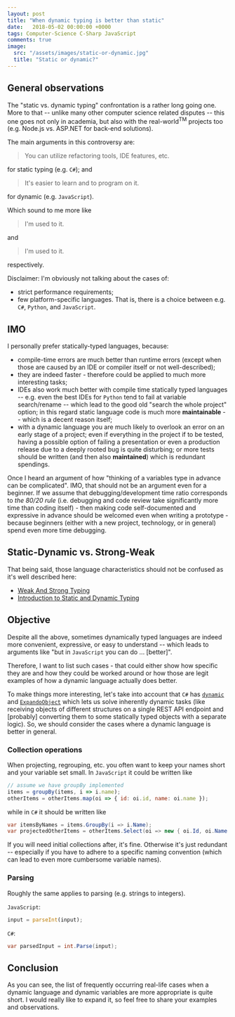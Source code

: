 ```yaml
---
layout: post
title: "When dynamic typing is better than static"
date:   2018-05-02 00:00:00 +0000
tags: Computer-Science C-Sharp JavaScript
comments: true
image:
  src: "/assets/images/static-or-dynamic.jpg"
  title: "Static or dynamic?"
---
```


## General observations

The "static vs. dynamic typing" confrontation is a rather long going one. More to that -- unlike many other computer science related disputes -- this one goes not only in academia, but also with the real-world<sup>TM</sup> projects too (e.g. Node.js vs. ASP.NET for back-end solutions).

The main arguments in this controversy are:
> You can utilize refactoring tools, IDE features, etc.

for static typing (e.g. `C#`); and
> It's easier to learn and to program on it.

for dynamic (e.g. `JavaScript`).

Which sound to me more like
> I'm used to it.

and
> I'm used to it.

respectively.

Disclaimer:
I'm obviously not talking about the cases of:
* strict performance requirements;
* few platform-specific languages.
That is, there is a choice between e.g. `C#`, `Python`, and `JavaScript`.

## IMO

I personally prefer statically-typed languages, because:
* compile-time errors are much better than runtime errors (except when those are caused by an IDE or compiler itself or not well-described);
* they are indeed faster - therefore could be applied to much more interesting tasks;
* IDEs also work much better with compile time statically typed languages -- e.g. even the best IDEs for `Python` tend to fail at variable search/rename -- which lead to the good old "search the whole project" option; in this regard static language code is much more **maintainable** -- which is a decent reason itself;
* with a dynamic language you are much likely to overlook an error on an early stage of a project; even if everything in the project if to be tested, having a possible option of failing a presentation or even a production release due to a deeply rooted bug is quite disturbing; or more tests should be written (and then also **maintained**) which is redundant spendings.

Once I heard an argument of how "thinking of a variables type in advance can be complicated".
IMO, that should not be an argument even for a beginner.
If we assume that debugging/development time ratio corresponds to _the 80/20 rule_
(i.e. debugging and code review take significantly more time than coding itself) -
then making code self-documented and expressive in advance should be welcomed even when writing a prototype -
because beginners (either with a new project, technology, or in general) spend even more time debugging.

## Static-Dynamic vs. Strong-Weak

That being said, those language characteristics should not be confused as it's well described here:
* [Weak And Strong Typing](http://wiki.c2.com/?WeakAndStrongTyping)
* [Introduction to Static and Dynamic Typing](https://www.sitepoint.com/typing-versus-dynamic-typing/)

## Objective

Despite all the above, sometimes dynamically typed languages are indeed more convenient, expressive, or easy to understand -- which leads to arguments like "but in `JavaScript` you can do ... [better]".

Therefore, I want to list such cases - that could either show how specific they are and how they could be worked around or how those are legit examples of how a dynamic language actually does better.

To make things more interesting, let's take into account that `C#` has [`dynamic`](https://docs.microsoft.com/en-us/dotnet/csharp/language-reference/keywords/dynamic) and [`ExpandoObject`](https://msdn.microsoft.com/en-us/library/system.dynamic.expandoobject(v=vs.110).aspx) which lets us solve inherently dynamic tasks (like receiving objects of different structures on a single REST API endpoint and [probably] converting them to some statically typed objects with a separate logic). So, we should consider the cases where a dynamic language is better in general.

### Collection operations

When projecting, regrouping, etc. you often want to keep your names short and your variable set small.
In `JavaScript` it could be written like
```js
// assume we have groupBy implemented
items = groupBy(items, i => i.name);
otherItems = otherItems.map(oi => { id: oi.id, name: oi.name });
```
while in `C#` it should be written like
```csharp
var itemsByNames = items.GroupBy(i => i.Name);
var projectedOtherItems = otherItems.Select(oi => new { oi.Id, oi.Name });
```

If you will need initial collections after, it's fine. Otherwise it's just redundant -- especially if you have to adhere to a specific naming convention (which can lead to even more cumbersome variable names).

### Parsing

Roughly the same applies to parsing (e.g. strings to integers).

`JavaScript`:
```js
input = parseInt(input);
```
`C#`:
```csharp
var parsedInput = int.Parse(input);
```

## Conclusion

As you can see, the list of frequently occurring real-life cases when a dynamic language
and dynamic variables are more appropriate is quite short. I would really like to expand it,
so feel free to share your examples and observations.

